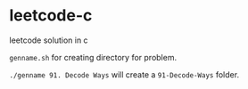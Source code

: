 # leetcode-c
leetcode solution in c

`genname.sh` for creating directory for problem.

`./genname 91. Decode Ways` will create a `91-Decode-Ways` folder.

